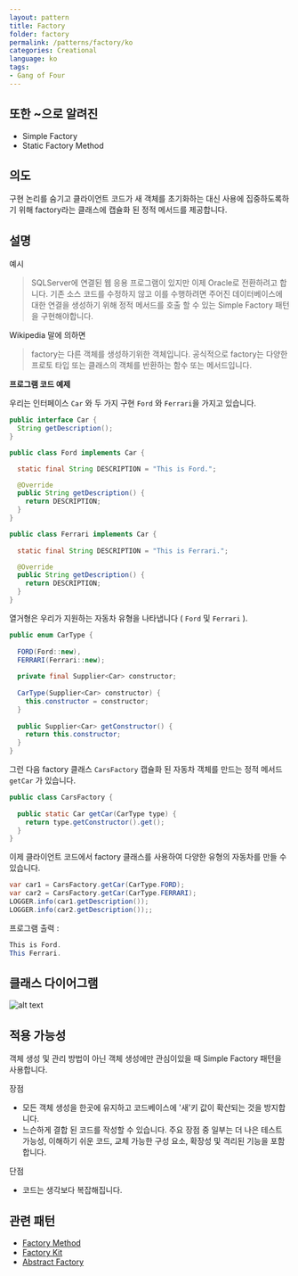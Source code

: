 ```yaml
---
layout: pattern
title: Factory
folder: factory
permalink: /patterns/factory/ko
categories: Creational
language: ko
tags:
- Gang of Four
---
```


## 또한 ~으로 알려진

- Simple Factory
- Static Factory Method

## 의도

구현 논리를 숨기고 클라이언트 코드가 새 객체를 초기화하는 대신 사용에 집중하도록하기 위해 factory라는 클래스에 캡슐화 된 정적 메서드를 제공합니다.

## 설명

예시

> SQLServer에 연결된 웹 응용 프로그램이 있지만 이제 Oracle로 전환하려고 합니다. 기존 소스 코드를 수정하지 않고 이를 수행하려면 주어진 데이터베이스에 대한 연결을 생성하기 위해 정적 메서드를 호출 할 수 있는 Simple Factory 패턴을 구현해야합니다.

Wikipedia 말에 의하면

> factory는 다른 객체를 생성하기위한 객체입니다. 공식적으로 factory는 다양한 프로토 타입 또는 클래스의 객체를 반환하는 함수 또는 메서드입니다.

**프로그램 코드 예제**

우리는 인터페이스 `Car` 와 두 가지 구현 `Ford` 와 `Ferrari`을 가지고 있습니다.

```java
public interface Car {
  String getDescription();
}

public class Ford implements Car {

  static final String DESCRIPTION = "This is Ford.";

  @Override
  public String getDescription() {
    return DESCRIPTION;
  }
}

public class Ferrari implements Car {
   
  static final String DESCRIPTION = "This is Ferrari.";

  @Override
  public String getDescription() {
    return DESCRIPTION;
  }
}
```

열거형은 우리가 지원하는 자동차 유형을 나타냅니다 ( `Ford` 및 `Ferrari` ).

```java
public enum CarType {
  
  FORD(Ford::new),
  FERRARI(Ferrari::new);
  
  private final Supplier<Car> constructor;
  
  CarType(Supplier<Car> constructor) {
    this.constructor = constructor;
  }
  
  public Supplier<Car> getConstructor() {
    return this.constructor;
  }
}
```

그런 다음 factory 클래스 `CarsFactory` 캡슐화 된 자동차 객체를 만드는 정적 메서드 `getCar` 가 있습니다.

```java
public class CarsFactory {
  
  public static Car getCar(CarType type) {
    return type.getConstructor().get();
  }
}
```

이제 클라이언트 코드에서 factory 클래스를 사용하여 다양한 유형의 자동차를 만들 수 있습니다.

```java
var car1 = CarsFactory.getCar(CarType.FORD);
var car2 = CarsFactory.getCar(CarType.FERRARI);
LOGGER.info(car1.getDescription());
LOGGER.info(car2.getDescription());;
```

프로그램 출력 :

```java
This is Ford.
This Ferrari.
```

## 클래스 다이어그램

![alt text](https://github.com/iluwatar/java-design-patterns/blob/master/factory/etc/factory.urm.png)

## 적용 가능성

객체 생성 및 관리 방법이 아닌 객체 생성에만 관심이있을 때 Simple Factory 패턴을 사용합니다.

장점

- 모든 객체 생성을 한곳에 유지하고 코드베이스에 '새'키 값이 확산되는 것을 방지합니다.
- 느슨하게 결합 된 코드를 작성할 수 있습니다. 주요 장점 중 일부는 더 나은 테스트 가능성, 이해하기 쉬운 코드, 교체 가능한 구성 요소, 확장성 및 격리된 기능을 포함합니다.

단점

- 코드는 생각보다 복잡해집니다.

## 관련 패턴

- [Factory Method](https://java-design-patterns.com/patterns/factory-method/)
- [Factory Kit](https://java-design-patterns.com/patterns/factory-kit/)
- [Abstract Factory](https://java-design-patterns.com/patterns/abstract-factory/)
